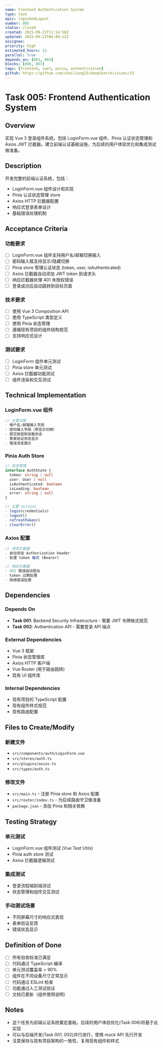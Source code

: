 ```yaml
---
name: Frontend Authentication System
type: task
epic: loginAndLogout
number: 005
status: closed
created: 2025-09-21T11:14:58Z
updated: 2025-09-23T04:09:12Z
assignee:
priority: high
estimated_hours: 12
parallel: true
depends_on: [001, 002]
blocks: [006, 007]
tags: [frontend, vue3, pinia, authentication]
github: https://github.com/zhailiang23/deepSearch/issues/15
---
```


# Task 005: Frontend Authentication System

## Overview

实现 Vue 3 登录组件系统，包括 LoginForm.vue 组件、Pinia 认证状态管理和 Axios JWT 拦截器。建立前端认证基础设施，为后续的用户体验优化和集成测试做准备。

## Description

开发完整的前端认证系统，包括：
- LoginForm.vue 组件设计和实现
- Pinia 认证状态管理 store
- Axios HTTP 拦截器配置
- 响应式登录表单设计
- 基础错误处理机制

## Acceptance Criteria

### 功能要求
- [ ] LoginForm.vue 组件支持用户名/邮箱切换输入
- [ ] 密码输入框支持显示/隐藏切换
- [ ] Pinia store 管理认证状态 (token, user, isAuthenticated)
- [ ] Axios 拦截器自动添加 JWT token 到请求头
- [ ] 响应拦截器处理 401 未授权错误
- [ ] 登录成功后自动跳转到目标页面

### 技术要求
- [ ] 使用 Vue 3 Composition API
- [ ] 使用 TypeScript 类型定义
- [ ] 使用 Pinia 状态管理
- [ ] 遵循现有项目的组件结构规范
- [ ] 支持响应式设计

### 测试要求
- [ ] LoginForm 组件单元测试
- [ ] Pinia store 单元测试
- [ ] Axios 拦截器功能测试
- [ ] 组件渲染和交互测试

## Technical Implementation

### LoginForm.vue 组件
```typescript
// 主要功能
- 用户名/邮箱输入字段
- 密码输入字段（带显示切换）
- 提交按钮和加载状态
- 表单验证状态显示
- 错误消息展示
```

### Pinia Auth Store
```typescript
// 状态管理
interface AuthState {
  token: string | null
  user: User | null
  isAuthenticated: boolean
  isLoading: boolean
  error: string | null
}

// 主要 actions
- login(credentials)
- logout()
- refreshToken()
- clearError()
```

### Axios 配置
```typescript
// 请求拦截器
- 自动添加 Authorization header
- 处理 token 格式 (Bearer)

// 响应拦截器
- 401 错误自动登出
- token 过期处理
- 网络错误处理
```

## Dependencies

### Depends On
- **Task 001**: Backend Security Infrastructure - 需要 JWT 令牌格式规范
- **Task 002**: Authentication API - 需要登录 API 端点

### External Dependencies
- Vue 3 框架
- Pinia 状态管理库
- Axios HTTP 客户端
- Vue Router (用于路由跳转)
- 现有 UI 组件库

### Internal Dependencies
- 现有项目的 TypeScript 配置
- 现有组件样式规范
- 现有路由配置

## Files to Create/Modify

### 新建文件
- `src/components/auth/LoginForm.vue`
- `src/stores/auth.ts`
- `src/plugins/axios.ts`
- `src/types/auth.ts`

### 修改文件
- `src/main.ts` - 注册 Pinia store 和 Axios 配置
- `src/router/index.ts` - 为后续路由守卫做准备
- `package.json` - 添加 Pinia 和相关依赖

## Testing Strategy

### 单元测试
- LoginForm.vue 组件测试 (Vue Test Utils)
- Pinia auth store 测试
- Axios 拦截器逻辑测试

### 集成测试
- 登录流程端到端测试
- 状态管理和组件交互测试

### 手动测试场景
- 不同屏幕尺寸的响应式表现
- 表单验证反馈
- 错误状态显示

## Definition of Done

- [ ] 所有验收标准已满足
- [ ] 代码通过 TypeScript 编译
- [ ] 单元测试覆盖率 > 90%
- [ ] 组件在不同设备尺寸正常显示
- [ ] 代码通过 ESLint 检查
- [ ] 功能通过人工测试验证
- [ ] 文档已更新（组件使用说明）

## Notes

- 这个任务为前端认证系统奠定基础，后续的用户体验优化(Task 006)将基于此实现
- 可以与后端开发(Task 001, 002)并行进行，使用 mock API 先行开发
- 注意保持与现有项目架构的一致性，复用现有组件和样式